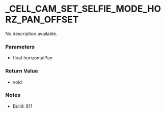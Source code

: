 # _CELL_CAM_SET_SELFIE_MODE_HORZ_PAN_OFFSET

No description available.

### Parameters
* float horizontalPan

### Return Value
* void

### Notes
* Build: 811

